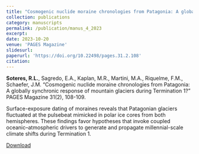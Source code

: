 ```yaml
---
title: "Cosmogenic nuclide moraine chronologies from Patagonia: A globally synchronic response of mountain glaciers during T1?"
collection: publications
category: manuscripts
permalink: /publication/manus_4_2023
excerpt:
date: 2023-10-20
venue: 'PAGES Magazine'
slidesurl: 
paperurl: 'https://doi.org/10.22498/pages.31.2.108'
citation: 
---
```


**Soteres, R.L.**, Sagredo, E.A., Kaplan, M.R., Martini, M.A., Riquelme, F.M., Schaefer, J.M. “Cosmogenic nuclide moraine chronologies from Patagonia: A globally synchronic response of mountain glaciers during Termination 1?” PAGES Magazine 31(2), 108-109.

Surface-exposure dating of moraines reveals that Patagonian glaciers fluctuated at the pulsebeat mimicked in polar ice cores from both hemispheres. These findings favor hypotheses that invoke coupled oceanic–atmospheric drivers to generate and propagate millennial-scale climate shifts during Termination 1.

[Download](https://www.pastglobalchanges.org/sites/default/files/2023-10/PAGESmagazine_2023-2_108-109.pdf)
